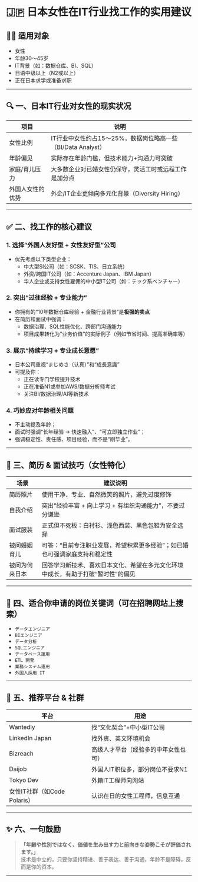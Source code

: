 # 🇯🇵 日本女性在IT行业找工作的实用建议

## 👩‍💻 适用对象

- 女性
- 年龄30～45岁
- IT背景（如：数据仓库、BI、SQL）
- 日语中级以上（N2或以上）
- 正在日本求学或准备求职

---

## 🔍 一、日本IT行业对女性的现实状况

| 项目             | 说明                                                                 |
|------------------|----------------------------------------------------------------------|
| 女性比例         | IT行业中女性约占15～25%，数据岗位略高一些（BI/Data Analyst）              |
| 年龄偏见         | 实际存在年龄门槛，但技术能力+沟通力可突破                                |
| 家庭/育儿压力     | 大多数企业对已婚女性仍保守，灵活工时或远程工作是加分点                      |
| 外国人女性的优势 | 外企/IT企业更倾向多元化背景（Diversity Hiring）                         |

---

## ✅ 二、找工作的核心建议

### 1. **选择“外国人友好型 + 女性友好型”公司**

- 优先考虑以下类型企业：
  - 中大型SI公司（如：SCSK、TIS、日立系统）
  - 外资/跨国IT公司（如：Accenture Japan、IBM Japan）
  - 华人企业或支持女性雇佣的中小型IT公司（如：テック系ベンチャー）

### 2. **突出“过往经验 + 专业能力”**

- 你拥有的“10年数据仓库经验 + 金融行业背景”是**极强的卖点**
- 在简历和面试中强调：
  - 数据治理、SQL性能优化、跨部门沟通能力
  - 项目成果转化为“业务价值”的实际例子（例如节省时间、提高准确率等）

### 3. **展示“持续学习 + 专业成长意愿”**

- 日本公司重视“まじめさ（认真）”和“成長意識”
- 可提及你：
  - 正在读专门学校提升技术
  - 正在准备N1或参加AWS/数据分析师考试
  - 关注BI/数据治理/AI等新技术

### 4. **巧妙应对年龄相关问题**

- 不主动提及年龄；
- 面试时强调“长年经验 → 快速融入”、“可立即独立作业”；
- 强调稳定性、责任感、项目经验，而不是“刚毕业”。

---

## 📌 三、简历 & 面试技巧（女性特化）

| 场景         | 建议说明                                                                 |
|--------------|--------------------------------------------------------------------------|
| 简历照片     | 使用干净、专业、自然微笑的照片，避免过度修饰                                    |
| 自我介绍     | 突出“经验丰富 + 向上学习 + 有组织沟通能力”，不要过分谦逊                            |
| 面试服装     | 正式但不死板：白衬衫、浅色西装、黑色包鞋为安全选择                                  |
| 被问婚姻育儿 | 可答：“目前专注职业发展，希望积累更多经验”；如已婚也可强调家庭支持和稳定性                 |
| 被问为何来日本 | 回答学习新技术、喜欢日本文化、希望在多元文化环境中成长，有助于打破“暂时性”的偏见                |

---

## 🧭 四、适合你申请的岗位关键词（可在招聘网站上搜索）

- `データエンジニア`
- `BIエンジニア`
- `データ分析`
- `SQLエンジニア`
- `データベース運用`
- `ETL 開発`
- `業務システム運用`
- `外国人採用 IT`

---

## 📝 五、推荐平台 & 社群

| 平台            | 用途                           |
|-----------------|--------------------------------|
| Wantedly        | 找“文化契合”+中小型IT公司         |
| LinkedIn Japan  | 找外资、英文环境机会              |
| Bizreach        | 高级人才平台（经验多的中年女性也可） |
| Daijob          | 外国人IT职位多，部分岗位不要求N1  |
| Tokyo Dev       | 外籍IT工程师向网站                 |
| 女性IT社群（如Code Polaris）| 认识在日的女性工程师，信息互通         |

---

## ✨ 六、一句鼓励

> **「年齢や性別ではなく、価値を生み出す力と前向きな姿勢こそが評価されます。」**  
> 技术是中立的，只要你坚持精进、善于表达、善于沟通，年龄不是障碍，反而是你的资本。

---
